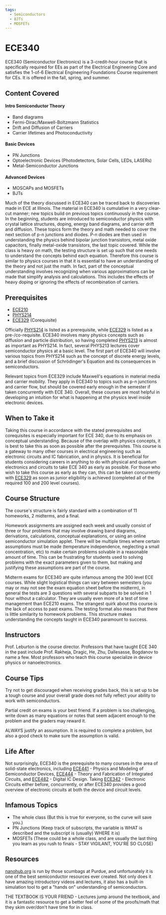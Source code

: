 ```yaml
---
tags:
  - Semiconductors
  - BJTs
  - MOSFETs 
---
```

# ECE340

ECE340 (Semiconductor Electronics) is a 3-credit-hour course that is specifically required for EEs as part of the Electrical Engineering Core and satisfies the 1-of-6 Electrical Engineering Foundations Course requirement for CEs. It is offered in the fall, spring, and summer.

## Content Covered

#### Intro Semiconductor Theory
- Band diagrams
- Fermi-Dirac/Maxwell-Boltzmann Statistics
- Drift and Diffusion of Carriers
- Carrier lifetimes and Photoconductivity
#### Basic Devices
- PN Junctions
- Optoelectronic Devices (Photodetectors, Solar Cells, LEDs, LASERs)
- Metal-Semiconductor Junctions
#### Advanced Devices
- MOSCAPs and MOSFETs
- BJTs

Much of the theory discussed in ECE340 can be traced back to discoveries made in ECE at Illinois. The material in ECE340 is cumulative in a very clear-cut manner; new topics build on previous topics continuously in the course. In the beginning, students are introduced to semiconductor physics with crystal lattice structures, doping, energy band diagrams, and carrier drift and diffusion. These topics form the theory and math needed to cover the next section of p-n junctions and diodes. P-n diodes are then used in understanding the physics behind bipolar junction transistors, metal oxide capacitors, finally metal-oxide transistors, the last topic covered. While the class is heavy on math, the testing structure is set up such that one needs to understand the concepts behind each equation. Therefore this course is similar to physics courses in that it is essential to have an understanding of the theory and not just the math. In fact, part of the conceptual understanding involves recognizing when various approximations can be made that simplify analysis and calculations. This includes the effects of heavy doping or ignoring the effects of recombination of carriers.

## Prerequisites

- [ECE210](ECE210.md)
- [PHYS214](../PHYS%20Course%20Offerings/PHYS214.md)
- [ECE329](ECE329.md) (Corequisite)

Officially [PHYS214](../PHYS%20Course%20Offerings/PHYS214.md) is listed as a prerequisite, while [ECE329](ECE329.md) is listed as a pre-/co-requisite. ECE340 involves many physics concepts such as diffusion and particle distribution, so having completed [PHYS213](../PHYS%20Course%20Offerings/PHYS213.md) is almost as important as PHYS214. In fact, several PHYS213 lectures cover semiconductor physics at a basic level. The first part of ECE340 will involve various topics from PHYS214 such as the concept of discrete energy levels, and a brief discussion of Schrödinger's Equation and its consequences in semiconductors. 

Relevant topics from ECE329 include Maxwell's equations in material media and carrier mobility. They apply in ECE340 to topics such as p-n junctions and carrier flow, but should be covered early enough in the semester if taken concurrently with ECE 340. Overall, these courses are most helpful in developing an intuition for what is happening at the physics level inside electronic devices.

## When to Take it

Taking this course in accordance with the stated prerequisites and corequisites is especially important for ECE 340, due to its emphasis on conceptual understanding. Because of the overlap with physics concepts, it is best to take this as soon as possible after the prerequisites. This course is a gateway to many other courses in electrical engineering such as electronic circuits and IC fabrication, and in physics. It is beneficial for students considering careers in anything to do with physical and quantum electronics and circuits to take ECE 340 as early as possible. For those who wish to take this course as early as they can, this can be taken concurrently with [ECE329](ECE329.md) as soon as junior eligibility is achieved (completed all of the required 100 and 200 level courses).

## Course Structure

The course's structure is fairly standard with a combination of 11 homeworks, 2 midterms, and a final. 

Homework assignments are assigned each week and usually consist of three or four problems that may involve drawing band diagrams, derivations, calculations, conceptual explanations, or using an online semiconductor simulation applet. There will be multiple times where certain assumptions must be made (temperature independence, neglecting a small concentration, etc) to make certain problems solvable in a reasonable amount of time. This can be frustrating for students used to solving problems with the exact parameters given to them, but making and justifying these assumptions are part of the course.

Midterm exams for ECE340 are quite infamous among the 300 level ECE courses. While slight logistical things can vary between semesters (you may or may not see the exam equation sheet before the midterm), in general the tests are 3 questions with several subparts to be solved in 1 hour without a calculator. They are usually even more of a test of time management than ECE210 exams. The strangest quirk about this course is the lack of access to past exams. The testing format also means that there is little similarity to homework problems. This structure makes understanding the concepts taught in ECE340 paramount to success.

## Instructors

Prof. Leburton is the course director. Professors that have taught ECE 340 in the past include Prof. Rakheja, Dragic, He, Zhu, Dallesasse, Bogdanov to name a few. Most professors who teach this course specialize in device physics or nanoelectronics.

## Course Tips

Try not to get discouraged when receiving grades back, this is set up to be a tough course and your overall grade does not fully reflect your ability to work with semiconductors. 

Partial credit on exams is your best friend. If a problem is too challenging, write down as many equations or notes that seem adjacent enough to the problem and the graders may reward it. 

ALWAYS justify an assumption. It is required to complete a problem, but also a good check to make sure the assumption is valid.

## Life After

Not surprisingly, ECE340 is the prerequisite to many courses in the area of solid-state electronics, including [ECE441](ECE441.md) - Physics and Modeling of Semiconductor Devices, [ECE444](ECE444.md) - Theory and Fabrication of Integrated Circuits, and [ECE482](ECE482.md) - Digital IC Design. Taking [ECE342](ECE342.md) - Electronic Circuits either before, concurrently, or after ECE340 provides a good overview of electronic circuits at both the device and circuit levels.

## Infamous Topics

- The whole class (But this is true for everyone, so the curve will save you.)
- PN Junctions (Keep track of subscripts, the variable is WHAT is described and the subscript is (usually) WHERE it is)
- MOSFETs (These could be a whole class, and are usually the last thing you learn as you rush to finals - STAY VIGILANT, YOU'RE SO CLOSE)

## Resources

[nanohub.org](https://nanohub.org/) is run by those scumbags at Purdue, and unfortunately it is one of the best semiconductor resources ever created. Not only does it have amazing introductory videos and lectures, it also has a built-in simulation tool to get a "hands on" understanding of semiconductors.


THE TEXTBOOK IS YOUR FRIEND - Lectures jump around the textbook, and it is a fantastic resource to get a better feel of some of the proofs/math that they skim over/don't have time for in class.






